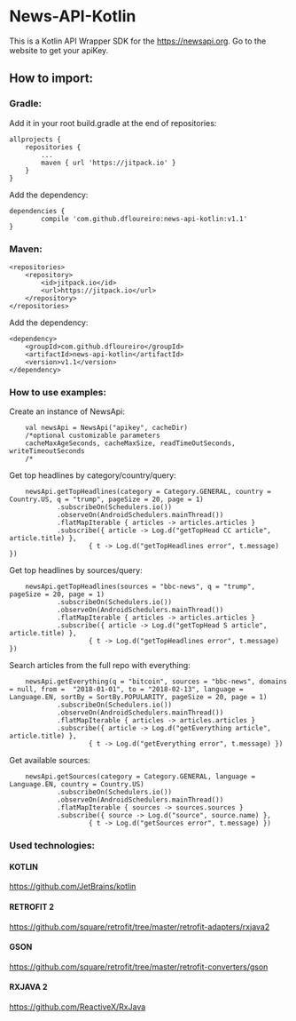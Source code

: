 # News-API-Kotlin
This is a Kotlin API Wrapper SDK for the https://newsapi.org. Go to the website to get your apiKey.

## How to import:
### Gradle:
Add it in your root build.gradle at the end of repositories:

	allprojects {
		repositories {
			...
			maven { url 'https://jitpack.io' }
		}
	}
  
Add the dependency:

	dependencies {
	        compile 'com.github.dfloureiro:news-api-kotlin:v1.1'
	}

### Maven:

	<repositories>
		<repository>
		    <id>jitpack.io</id>
		    <url>https://jitpack.io</url>
		</repository>
	</repositories>
  
Add the dependency:

	<dependency>
	    <groupId>com.github.dfloureiro</groupId>
	    <artifactId>news-api-kotlin</artifactId>
	    <version>v1.1</version>
	</dependency>


### How to use examples:
Create an instance of NewsApi:

        val newsApi = NewsApi("apikey", cacheDir)
        /*optional customizable parameters
        cacheMaxAgeSeconds, cacheMaxSize, readTimeOutSeconds, writeTimeoutSeconds
        /*

Get top headlines by category/country/query:

        newsApi.getTopHeadlines(category = Category.GENERAL, country = Country.US, q = "trump", pageSize = 20, page = 1)
                .subscribeOn(Schedulers.io())
                .observeOn(AndroidSchedulers.mainThread())
                .flatMapIterable { articles -> articles.articles }
                .subscribe({ article -> Log.d("getTopHead CC article", article.title) },
                        { t -> Log.d("getTopHeadlines error", t.message) })
		
Get top headlines by sources/query:

        newsApi.getTopHeadlines(sources = "bbc-news", q = "trump", pageSize = 20, page = 1)
                .subscribeOn(Schedulers.io())
                .observeOn(AndroidSchedulers.mainThread())
                .flatMapIterable { articles -> articles.articles }
                .subscribe({ article -> Log.d("getTopHead S article", article.title) },
                        { t -> Log.d("getTopHeadlines error", t.message) })

Search articles from the full repo with everything:

        newsApi.getEverything(q = "bitcoin", sources = "bbc-news", domains = null, from =  "2018-01-01", to = "2018-02-13", language = Language.EN, sortBy = SortBy.POPULARITY, pageSize = 20, page = 1)
                .subscribeOn(Schedulers.io())
                .observeOn(AndroidSchedulers.mainThread())
                .flatMapIterable { articles -> articles.articles }
                .subscribe({ article -> Log.d("getEverything article", article.title) },
                        { t -> Log.d("getEverything error", t.message) })

Get available sources:

        newsApi.getSources(category = Category.GENERAL, language = Language.EN, country = Country.US)
                .subscribeOn(Schedulers.io())
                .observeOn(AndroidSchedulers.mainThread())
                .flatMapIterable { sources -> sources.sources }
                .subscribe({ source -> Log.d("source", source.name) },
                        { t -> Log.d("getSources error", t.message) })
			

### Used technologies:
#### KOTLIN
https://github.com/JetBrains/kotlin
#### RETROFIT 2
https://github.com/square/retrofit/tree/master/retrofit-adapters/rxjava2
#### GSON
https://github.com/square/retrofit/tree/master/retrofit-converters/gson
#### RXJAVA 2
https://github.com/ReactiveX/RxJava
